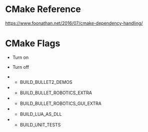 # CMake Reference
https://www.foonathan.net/2016/07/cmake-dependency-handling/

# CMake Flags
- Turn on

- Turn off
- - BUILD_BULLET2_DEMOS
- - BUILD_BULLET_ROBOTICS_EXTRA
- - BUILD_BULLET_ROBOTICS_GUI_EXTRA
- - BUILD_LUA_AS_DLL
- - BUILD_UNIT_TESTS